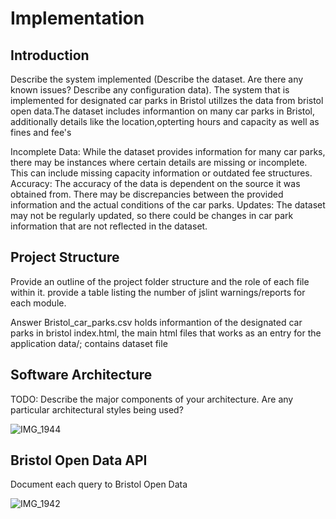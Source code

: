 # Implementation

## Introduction
Describe the system implemented (Describe the dataset. Are there any known issues? Describe any configuration data).
The system that is implemented for designated car parks in Bristol utillzes the data from bristol open data.The dataset includes informantion on many car parks in Bristol, additionally details like the location,opterting hours and capacity as well as fines and fee's 

Incomplete Data: While the dataset provides information for many car parks, there may be instances where certain details are missing or incomplete. This can include missing capacity information or outdated fee structures.
Accuracy: The accuracy of the data is dependent on the source it was obtained from. There may be discrepancies between the provided information and the actual conditions of the car parks.
Updates: The dataset may not be regularly updated, so there could be changes in car park information that are not reflected in the dataset.

## Project Structure
Provide an outline of the project folder structure and the role of each file within it.
provide a table listing the number of jslint warnings/reports for each module.

Answer
Bristol_car_parks.csv holds informantion of the designated car parks in bristol
index.html, the main html files that works as an entry for the application
data/; contains dataset file



## Software Architecture
TODO: Describe the major components of your architecture. Are any particular architectural styles being used?

![IMG_1944](https://github.com/a2-fasalahmed/Designated-car-parks-/assets/148769486/d47d03c4-8898-460d-a68b-c6aece2cc728)



## Bristol Open Data API
Document each query to Bristol Open Data


![IMG_1942](https://github.com/a2-fasalahmed/Designated-car-parks-/assets/148769486/5e556f4f-b3e6-47d5-beb6-0de4ca54af55)

